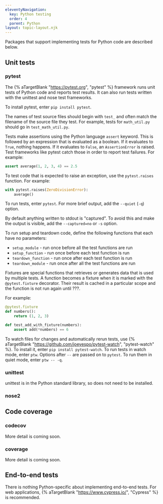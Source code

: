 ```yaml
---
eleventyNavigation:
  key: Python testing
  order: 4
  parent: Python
layout: topic-layout.njk
---
```


<!-- markdownlint-disable MD013 -->

Packages that support implementing tests for Python code
are described below.

## Unit tests

### pytest

The {% aTargetBlank "https://pytest.org", "pytest" %} framework
runs unit tests of Python code and reports test results.
It can also run tests written with the unittest and nose test frameworks.

To install pytest, enter `pip install pytest`.

The names of test source files should begin with `test_`
and often match the filename of the source file they test.
For example, tests for `math_util.py` should go in `test_math_util.py`.

Tests make assertions using the Python language `assert` keyword.
This is followed by an expression that is evaluated as a boolean.
If it evaluates to `True`, nothing happens.
If it evaluates to `False`, an `AssertionError` is raised.
Test frameworks like pytest catch those in order to report test failures.
For example:

```python
assert average(1, 2, 3, 4) == 2.5
```

To test code that is expected to raise an exception,
use the `pytest.raises` function. For example:

```python
with pytest.raises(ZeroDivisionError):
    average()
```

To run tests, enter `pytest`.
For more brief output, add the `--quiet` (`-q`) option.

By default anything written to stdout is "captured".
To avoid this and make the output is visible,
add the `--captured=no` or `-s` option.

To run setup and teardown code, define the following functions
that each have no parameters:

- `setup_module` - run once before all the test functions are run
- `setup_function` - run once before each test function is run
- `teardown_function` - run once after each test function is run
- `teardown_module` - run once after all the test functions are run

Fixtures are special functions that retrieves or generates data
that is used by multiple tests.
A function becomes a fixture when it is marked with
the `@pytest.fixture` decorator.
Their result is cached in a particular scope
and the function is not run again until ???.

For example:

```python
@pytest.fixture
def numbers():
    return (1, 2, 3)

def test_add_with_fixture(numbers):
    assert add(*numbers) == 6
```

To watch files for changes and automatically rerun tests, use
{% aTargetBlank "https://github.com/joeyespo/pytest-watch", "pytest-watch" %}.
To install it, enter `pip install pytest-watch`.
To run tests in watch mode, enter `ptw`.
Options after `--` are passed on to `pytest`.
To run them in quiet mode, enter `ptw -- -q`.

### unittest

unittest is in the Python standard library, so does not need to be installed.

### nose2

## Code coverage

### codecov

More detail is coming soon.

### coverage

More detail is coming soon.

## End-to-end tests

There is nothing Python-specific about implementing end-to-end tests.
For web applications, {% aTargetBlank "https://www.cypress.io/", "Cypress" %}
is recommended.
